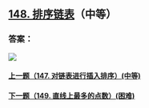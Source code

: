 ## [148. 排序链表](https://leetcode-cn.com/problems/sort-list/)（中等）





### 答案：



![](https://img-blog.csdnimg.cn/20200807155236311.png)

#### [上一题（147. 对链表进行插入排序）(中等)](https://github.com/sdwwld/leetCode/blob/master/src/main/java/com/wld/java/leetcode/leetCode0147.md)

#### [下一题（149. 直线上最多的点数）(困难)](https://github.com/sdwwld/leetCode/blob/master/src/main/java/com/wld/java/leetcode/leetCode0149.md)